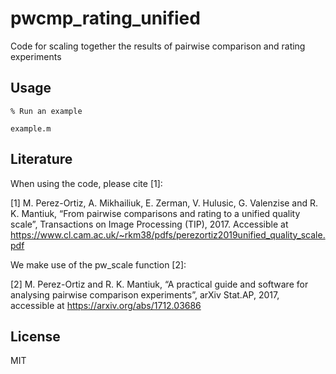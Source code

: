 # pwcmp_rating_unified

Code for scaling together the results of pairwise comparison and rating experiments

## Usage

```
% Run an example

example.m

```

## Literature

When using the code, please cite [1]: 

[1] M. Perez-Ortiz, A. Mikhailiuk, E. Zerman, V. Hulusic, G. Valenzise and R. K. Mantiuk, “From pairwise comparisons and rating to a unified quality scale”, Transactions on Image Processing (TIP), 2017. Accessible at https://www.cl.cam.ac.uk/~rkm38/pdfs/perezortiz2019unified_quality_scale.pdf

We make use of the pw_scale function [2]:

[2] M. Perez-Ortiz and R. K. Mantiuk, “A practical guide and software for analysing pairwise comparison experiments”, arXiv Stat.AP, 2017, accessible at https://arxiv.org/abs/1712.03686

## License

MIT
